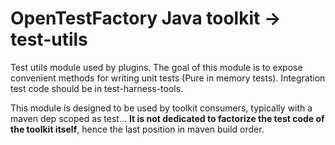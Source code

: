 <!--

     Copyright (c) 2020 - 2022 Henix, henix.fr

     Licensed under the Apache License, Version 2.0 (the "License");
     you may not use this file except in compliance with the License.
     You may obtain a copy of the License at

         http://www.apache.org/licenses/LICENSE-2.0

     Unless required by applicable law or agreed to in writing, software
     distributed under the License is distributed on an "AS IS" BASIS,
     WITHOUT WARRANTIES OR CONDITIONS OF ANY KIND, either express or implied.
     See the License for the specific language governing permissions and
     limitations under the License.

-->
# OpenTestFactory Java toolkit -> test-utils

Test utils module used by plugins. The goal of this module is to expose convenient methods for writing unit tests (Pure in memory tests). Integration test code should be in test-harness-tools. 

This module is designed to be used by toolkit consumers, typically with a maven dep scoped as test... **It is not dedicated to factorize the test code of the toolkit itself**, hence the last position in maven build order.
